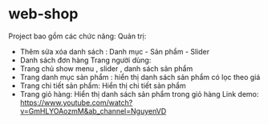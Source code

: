 # web-shop
Project bao gồm các chức năng:
Quản trị:
 - Thêm sửa xóa danh sách : Danh mục - Sản phẩm - Slider
 - Danh sách đơn hàng
Trang người dùng:
- Trang chủ show menu , slider , danh sách sản phẩm 
- Trang danh mục sản phẩm : hiển thị danh sách sản phẩm có lọc theo giá
- Trang chi tiết sản phẩm: Hiển thị chi tiết sản phẩm
- Trang giỏ hàng: Hiển thị danh sách sản phẩm trong giỏ hàng
Link demo: https://www.youtube.com/watch?v=GmHLYOAozmM&ab_channel=NguyenVD
